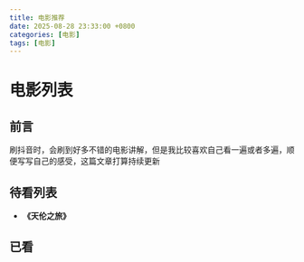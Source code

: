 ```yaml
---
title: 电影推荐
date: 2025-08-28 23:33:00 +0800
categories: [电影]
tags: [电影]
---
```


# 电影列表

## 前言
刷抖音时，会刷到好多不错的电影讲解，但是我比较喜欢自己看一遍或者多遍，顺便写写自己的感受，这篇文章打算持续更新

## 待看列表
- **《天伦之旅》**

## 已看